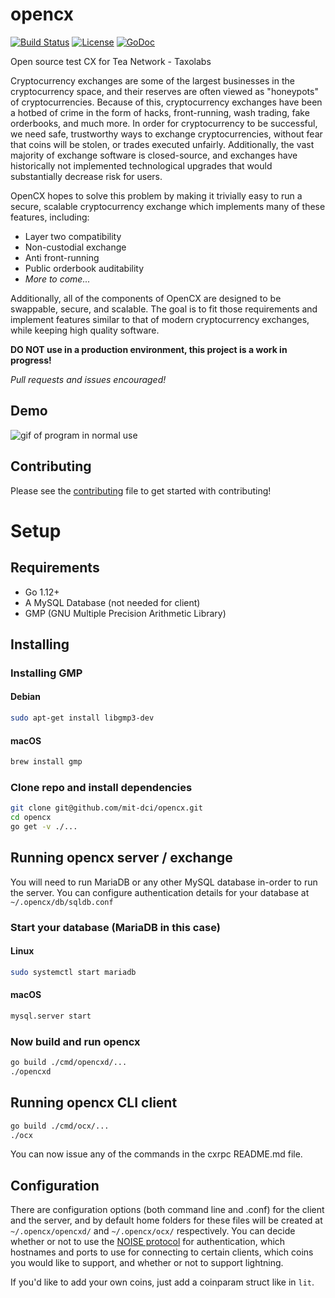# opencx

[![Build Status](https://travis-ci.org/mit-dci/opencx.svg?branch=master)](https://travis-ci.org/mit-dci/opencx)
[![License](http://img.shields.io/badge/License-MIT-brightgreen.svg)](./LICENSE)
[![GoDoc](https://godoc.org/github.com/mit-dci/opencx?status.svg)](https://godoc.org/github.com/mit-dci/opencx)
<!-- [![Go Report Card](https://goreportcard.com/badge/github.com/mit-dci/opencx)](https://goreportcard.com/report/github.com/mit-dci/opencx) -->

Open source test CX for Tea Network - Taxolabs

Cryptocurrency exchanges are some of the largest businesses in the cryptocurrency space, and their reserves are often viewed as "honeypots" of cryptocurrencies.
Because of this, cryptocurrency exchanges have been a hotbed of crime in the form of hacks, front-running, wash trading, fake orderbooks, and much more.
In order for cryptocurrency to be successful, we need safe, trustworthy ways to exchange cryptocurrencies, without fear that coins will be stolen, or trades executed unfairly.
Additionally, the vast majority of exchange software is closed-source, and exchanges have historically not implemented technological upgrades that would substantially decrease risk for users.

OpenCX hopes to solve this problem by making it trivially easy to run a secure, scalable cryptocurrency exchange which implements many of these features, including:

- Layer two compatibility
- Non-custodial exchange
- Anti front-running
- Public orderbook auditability
- *More to come...*

Additionally, all of the components of OpenCX are designed to be swappable, secure, and scalable.
The goal is to fit those requirements and implement features similar to that of modern cryptocurrency exchanges, while keeping high quality software.

**DO NOT use in a production environment, this project is a work in progress!**

*Pull requests and issues encouraged!*

## Demo

![gif of program in normal use](../assets/opencxdemo.gif?raw=true)

## Contributing

Please see the
[contributing](./CONTRIBUTING.md)
file to get started with contributing!

# Setup

## Requirements

- Go 1.12+
- A MySQL Database (not needed for client)
- GMP (GNU Multiple Precision Arithmetic Library)

## Installing

### Installing GMP

#### Debian

```sh
sudo apt-get install libgmp3-dev
```

#### macOS

```sh
brew install gmp
```

### Clone repo and install dependencies

```sh
git clone git@github.com/mit-dci/opencx.git
cd opencx
go get -v ./...
```

## Running opencx server / exchange

You will need to run MariaDB or any other MySQL database in-order to run the server. You can configure authentication details for your database at `~/.opencx/db/sqldb.conf`

### Start your database (MariaDB in this case)

#### Linux

```sh
sudo systemctl start mariadb
```

#### macOS

```sh
mysql.server start
```

### Now build and run opencx

```sh
go build ./cmd/opencxd/...
./opencxd
```

## Running opencx CLI client

```sh
go build ./cmd/ocx/...
./ocx
```

You can now issue any of the commands in the cxrpc README.md file.

## Configuration

There are configuration options (both command line and .conf) for the client and the server, and by default home folders for these files will be created at `~/.opencx/opencxd/` and `~/.opencx/ocx/` respectively. You can decide whether or not to use the
[NOISE protocol](http://www.noiseprotocol.org/)
for authentication, which hostnames and ports to use for connecting to certain clients, which coins you would like to support, and whether or not to support lightning.

If you'd like to add your own coins, just add a coinparam struct like in `lit`.
